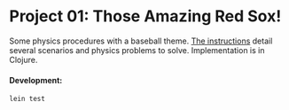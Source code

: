 # Project 01: Those Amazing Red Sox!
Some physics procedures with a baseball theme. [The instructions][mit-project-01] detail several scenarios
and physics problems to solve. Implementation is in Clojure. 

#### Development:

```test
lein test
```

[mit-project-01]: https://ocw.mit.edu/courses/electrical-engineering-and-computer-science/6-001-structure-and-interpretation-of-computer-programs-spring-2005/projects/project1.pdf
